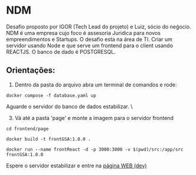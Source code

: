 # NDM
Desafio proposto por IGOR (Tech Lead do projeto) e Luiz, sócio do neǵocio. NDM é uma empresa cujo foco é assesoria Juridica para novos empreendimentos e Startups. O desafio esta na área de TI. Criar um servidor usando Node e que serve um frontend para o client usando REACTJS. O banco de dado é POSTGRESQL.

## Orientações:
1) Dentro da pasta do arquivo abra um terminal de comandos e rode:
~~~
docker compose -f database.yaml up
~~~
Aguarde o servidor do banco de dados estabilizar. \

3) Vá até a pasta 'page' e monte a imagem para o servidor frontend
~~~
cd frontend/page
~~~
~~~
docker build -t frontGSA:1.0.0 .
~~~
~~~
docker run --name frontReact -d -p 3000:3000 -v $(pwd)/src:/app/src frontGSA:1.0.0
~~~
Espere o servidor estabilizar e entre na [página WEB (dev)](http://localhost:3000/)
